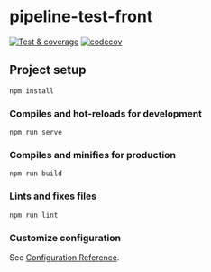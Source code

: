 # pipeline-test-front

[![Test & coverage](https://github.com/GuillermoFarias/pipeline-test-front/actions/workflows/test.yml/badge.svg?branch=master)](https://github.com/GuillermoFarias/pipeline-test-front/actions/workflows/test.yml)
[![codecov](https://codecov.io/gh/GuillermoFarias/pipeline-test-front/branch/master/graph/badge.svg?token=2vBqLMYr09)](https://codecov.io/gh/GuillermoFarias/pipeline-test-front)

## Project setup
```
npm install
```

### Compiles and hot-reloads for development
```
npm run serve
```

### Compiles and minifies for production
```
npm run build
```

### Lints and fixes files
```
npm run lint
```

### Customize configuration
See [Configuration Reference](https://cli.vuejs.org/config/).
